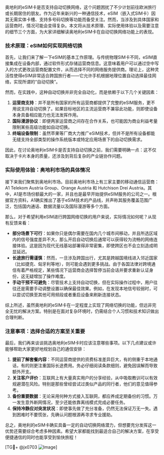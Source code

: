 奥地利的eSIM卡是否支持自动切换网络，这个问题困扰了不少计划前往欧洲旅行或长期居住的朋友。作为近年来新兴的一种通信技术，eSIM（嵌入式SIM卡）因其无需实体卡槽、支持多号码切换等功能而备受关注。然而，当涉及到具体国家和运营商时，情况可能会变得复杂。本文将从技术原理、实际使用体验以及需要注意的细节三个方面，为大家详细解读奥地利eSIM卡在自动切换网络功能上的表现。

### 技术原理：eSIM如何实现网络切换

首先，让我们来了解一下eSIM的基本工作原理。与传统物理SIM卡不同，eSIM直接集成在设备内部，通过软件形式存储运营商信息。这意味着用户可以通过空中写入的方式更改运营商配置文件，从而选择不同的网络服务提供商。理论上，这种灵活性使得eSIM非常适合跨国旅行者——它允许手机根据地理位置自动选择最佳网络，实现所谓的“自动切换”。

然而，在实践中，这种自动切换并非完全自动化，而是依赖于以下几个关键因素：
1. **运营商支持**：并不是所有国家的所有运营商都提供了完整的eSIM服务，更不用说支持自动切换了。如果目标地区的主流运营商不兼容此功能，则即使设备本身具备相应能力也无法发挥作用。
2. **国际漫游协议**：即便两家运营商之间存在合作关系，也可能因为商业利益考量限制某些高级功能如自动切换。
3. **终端设备限制**：虽然苹果等厂商大力推广eSIM技术，但并不是所有设备都能无缝支持全部类型的操作系统版本或特定应用场景下的自动切换需求。

因此，在讨论奥地利eSIM卡是否支持自动切换之前，我们需要明确一点：这不仅取决于卡片本身的质量，还涉及到背后复杂的产业链协作问题。

### 实际使用体验：奥地利市场的具体情况

接下来我们聚焦到奥地利市场。目前奥地利市场上有三家主要的移动通信运营商：A1 Telekom Austria Group、Orange Austria 和 Hutchison Drei Austria。其中，A1是市场份额最大的一家，并且也是最早开始提供eSIM服务的公司之一。根据官方资料，A1确实推出了基于eSIM技术的产品线，并声称其服务覆盖范围广泛，包括国内通话、数据流量以及国际漫游等多个方面。

那么，对于希望利用eSIM进行跨国网络切换的用户来说，实际情况如何呢？从现有反馈来看：

- **部分场景下可行**：如果你只是偶尔需要在国内几个城市间移动，并且所选区域内的信号强度差异不大，那么开启自动切换后通常可以获得较为流畅的网络连接体验。这是因为现代无线基站部署得非常密集，即使跨区也不会立刻造成明显延迟。
- **长途旅行需谨慎**：然而，一旦涉及跨国出行，尤其是跨越国境线进入邻近国家（比如捷克、匈牙利等地），则可能会遇到更多挑战。由于各国法律对跨境通信有着严格规定，某些情况下运营商会选择暂停当前会话并要求重新认证身份，这无疑增加了操作难度。
- **手动干预不可避免**：尽管技术上支持自动切换，但在实际操作过程中，用户往往还是需要手动调整设置以确保最佳效果。例如，在发现本地信号较弱时，可以尝试切换至其他可用频段或者重启设备来刷新连接状态。

综上所述，虽然奥地利的eSIM卡在一定程度上实现了网络切换的功能，但远非完全无忧的解决方案。特别是在面对复杂环境时，仍需结合个人习惯和技术知识做出合理判断。

### 注意事项：选择合适的方案至关重要

最后，我们再来谈谈挑选奥地利eSIM卡时应该注意哪些事项。以下几点建议或许能够帮助大家更好地规划自己的通信安排：

1. **提前了解套餐内容**：不同运营商提供的资费标准差异巨大，有的侧重于本地通话，有的则更注重国际长途费用。务必仔细阅读条款细则，避免因误解而导致额外开支。
2. **关注客户评价**：互联网上有大量真实用户的分享经验，从中吸取教训可以有效规避潜在风险。特别是那些曾经尝试过类似产品的同行者，他们的意见值得参考。
3. **备份重要数据**：无论采用何种方式接入互联网，都应养成定期备份的习惯。万一发生意外断网情况，至少还能依靠离线模式完成必要任务。
4. **保持冷静应对突发状况**：即使事先做了充分准备，仍然无法保证万无一失。遇到困难时不要慌张，先确认问题根源再寻求专业援助。

总之，奥地利的eSIM卡确实具备一定的自动切换网络潜力，但想要充分发挥这一优势还需要综合考虑多种因素。希望大家都能找到最适合自己的解决方案，在享受便捷通信的同时也能享受到愉快旅程！

[TG💪+ @jx0703 ![Image](https://github.com/user-attachments/assets/dbca1d08-cadb-493c-b0ec-ad6f7a83f270)]
